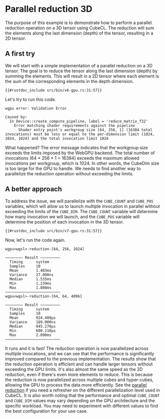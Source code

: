 # Parallel reduction 3D
The purpose of this example is to demonstrate how to perform a parallel reduction operation on a 3D tensor using CubeCL. The reduction will sum the elements along the last dimension (depth) of the tensor, resulting in a 2D tensor.

## A first try
We will start with a simple implementation of a parallel reduction on a 3D tensor. The goal is to reduce the tensor along the last dimension (depth) by summing the elements. This will result in a 2D tensor where each element is the sum of the corresponding elements in the depth dimension.

```rust,ignore
{{#rustdoc_include src/bin/v6-gpu.rs:31:57}}
```

Let's try to run this code.
```
wgpu error: Validation Error

Caused by:
  In Device::create_compute_pipeline, label = 'reduce_matrix_f32'
    Error matching shader requirements against the pipeline
      Shader entry point's workgroup size [64, 256, 1] (16384 total invocations) must be less or equal to the per-dimension limit [1024, 1024, 1024] and the total invocation limit 1024
```

What happened? The error message indicates that the workgroup size exceeds the limits imposed by the WebGPU backend. The total number of invocations (64 * 256 * 1 = 16384) exceeds the maximum allowed invocations per workgroup, which is 1024. In other words, the CubeDim size is too large for the GPU to handle. We needs to find another way to parallelize the reduction operation without exceeding the limits.

## A better approach
To address the issue, we will parallelize with the `CUBE_COUNT` and `CUBE_POS` variables, which will allow us to launch multiple invocation in parallel without exceeding the limits of the `CUBE_DIM`. The `CUBE_COUNT` variable will determine how many invocation we will launch, and the `CUBE_POS` variable will determine the position of each invocation in the 3D tensor.

```rust,ignore
{{#rustdoc_include src/bin/v7-gpu.rs:31:57}}
```
Now, let's run the code again.
```
wgpu<wgsl>-reduction-[64, 256, 1024]

―――――――― Result ―――――――――
  Timing      system
  Samples     10
  Mean        1.483ms
  Variance    27.000ns
  Median      1.535ms
  Min         1.239ms
  Max         1.808ms
―――――――――――――――――――――――――
wgpu<wgsl>-reduction-[64, 64, 4096]

―――――――― Result ―――――――――
  Timing      system
  Samples     10
  Mean        924.409µs
  Variance    189.000ns
  Median      945.270µs
  Min         600.110µs
  Max         2.098ms
―――――――――――――――――――――――――
```
It runs and it is fast! The reduction operation is now parallelized across multiple invocations, and we can see that the performance is significantly improved compared to the previous implementation. The results show that the reduction operation is efficient and can handle larger tensors without exceeding the GPU limits. It's also almost the same speed as the 2D reduction, even if there's even more elements to reduce. This is because the reduction is now parallelized across multiple cubes and hyper-cubes, allowing the GPU to process the data more efficiently. See the [parallel reduction](../getting-started/parallel_reduction.md) if you need a refresher on the different parallelization level used in CubeCL. It is also worth noting that the performance and optimal `CUBE_COUNT` and `CUBE_DIM` values may vary depending on the GPU architecture and the specific workload. You may need to experiment with different values to find the best configuration for your use case.

